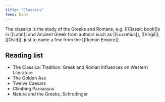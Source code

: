 ```yaml
---
title: "Classics"
feed: hide
---
```


The classics is the study of the Greeks and Romans, e.g. [[Classic book]]s in [[Latin]] and Ancient Greek from authors such as [[Lucretius]], [[Virgil]], [[Ovid]], just to name a few from the [[Roman Empire]]. 

## Reading list

* The Classical Tradition: Greek and Roman Influences on Western Literature
* The Golden Ass
* Twelve Caesars
* Climbing Parnassus
* Nature and the Greeks, Schrodinger